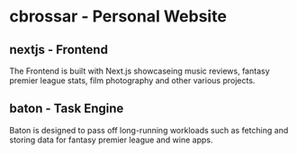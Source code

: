 # cbrossar - Personal Website

## nextjs - Frontend
The Frontend is built with Next.js showcaseing music reviews, fantasy premier league stats, film photography and other various projects.

## baton - Task Engine
Baton is designed to pass off long-running workloads such as fetching and storing data for fantasy premier league and wine apps.